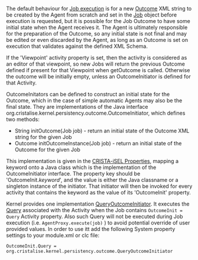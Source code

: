 The default behaviour for [Job execution](../JobExecution) is for a new [Outcome](../Outcome) XML string to be created by the Agent from scratch and set in the [Job](../Job) object before execution is requested, but it is possible for the Job Outcome to have some initial state when the Agent receives it. The Agent is ultimately responsible for the preparation of the Outcome, so any initial state is not final and may be edited or even discarded by the Agent, as long as an Outcome is set on execution that validates against the defined XML Schema. 

If the 'Viewpoint' activity property is  set, then the activity is considered as an editor of that viewpoint, so new Jobs will return the previous Outcome defined if present for that Viewpoint when getOutcome is called. Otherwise the outcome will be initially empty, unless an OutcomeInitiator is defined for that Activity.

OutcomeInitators can be defined to construct an initial state for the Outcome, which in the case of simple automatic Agents may also be the final state. They are implementations of the Java interface org.cristalise.kernel.persistency.outcome.OutcomeInitiator, which defines two methods:

* String initOutcome(Job job) - return an initial state of the Outcome XML string for the given Job
* Outcome initOutcomeInstance(Job job) - return an initial state of the Outcome for the given Job

This implementation is given in the [CRISTA-iSEL Properties](../CRISTALProperties), mapping a keyword onto a Java class which is the implementation of the OutcomeInitiator interface. The property key should be 'OutcomeInit.*keyword*', and the value is either the Java classname or a singleton instance of the initiator. That initiator will then be invoked for every activity that contains the keyword as the value of its 'OutcomeInit' property.

Kernel provides one implementation [QueryOutcomeInitiator](../blob/master/src/main/java/org/cristalise/kernel/persistency/outcome/QueryOutcomeInitiator.java). It executes the [Query](../Query) associated with the Activity when the Job contains `OutcomeInit = Query` Activity property. Also such Query will not be executed during Job execution (i.e. `AgentProxy.execute(job)` ) to avoid potential override of user provided values. In order to use itt add the following System property settings to your module.xml or clc file:

`OutcomeInit.Query = org.cristalise.kernel.persistency.outcome.QueryOutcomeInitiator` 
